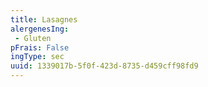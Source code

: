 ```yaml
---
title: Lasagnes
alergenesIng:
 - Gluten
pFrais: False
ingType: sec
uuid: 1339017b-5f0f-423d-8735-d459cff98fd9
---
```


